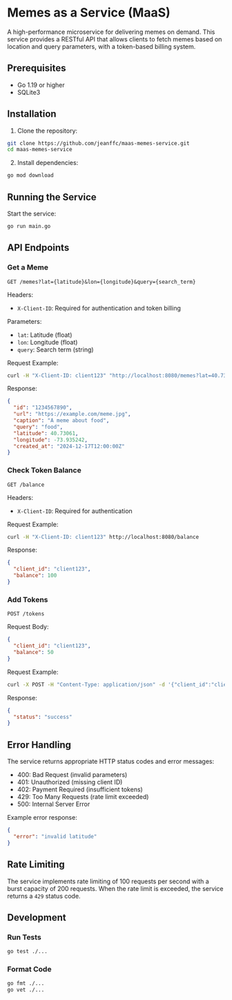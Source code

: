 # Memes as a Service (MaaS)

A high-performance microservice for delivering memes on demand. This service provides a RESTful API that allows clients to fetch memes based on location and query parameters, with a token-based billing system.

## Prerequisites

- Go 1.19 or higher
- SQLite3

## Installation

1. Clone the repository:

```bash
git clone https://github.com/jeanffc/maas-memes-service.git
cd maas-memes-service
```

2. Install dependencies:

```bash
go mod download
```

## Running the Service

Start the service:

```bash
go run main.go
```

## API Endpoints

### Get a Meme

```
GET /memes?lat={latitude}&lon={longitude}&query={search_term}
```

Headers:

- `X-Client-ID`: Required for authentication and token billing

Parameters:

- `lat`: Latitude (float)
- `lon`: Longitude (float)
- `query`: Search term (string)

Request Example:

```bash
curl -H "X-Client-ID: client123" "http://localhost:8080/memes?lat=40.73061&lon=-73.935242&query=food"
```

Response:

```json
{
  "id": "1234567890",
  "url": "https://example.com/meme.jpg",
  "caption": "A meme about food",
  "query": "food",
  "latitude": 40.73061,
  "longitude": -73.935242,
  "created_at": "2024-12-17T12:00:00Z"
}
```

### Check Token Balance

```
GET /balance
```

Headers:

- `X-Client-ID`: Required for authentication

Request Example:

```bash
curl -H "X-Client-ID: client123" http://localhost:8080/balance
```

Response:

```json
{
  "client_id": "client123",
  "balance": 100
}
```

### Add Tokens

```
POST /tokens
```

Request Body:

```json
{
  "client_id": "client123",
  "balance": 50
}
```

Request Example:

```bash
curl -X POST -H "Content-Type: application/json" -d '{"client_id":"client123","balance":50}' http://localhost:8080/tokens
```

Response:

```json
{
  "status": "success"
}
```

## Error Handling

The service returns appropriate HTTP status codes and error messages:

- 400: Bad Request (invalid parameters)
- 401: Unauthorized (missing client ID)
- 402: Payment Required (insufficient tokens)
- 429: Too Many Requests (rate limit exceeded)
- 500: Internal Server Error

Example error response:

```json
{
  "error": "invalid latitude"
}
```

## Rate Limiting

The service implements rate limiting of 100 requests per second with a burst capacity of 200 requests. When the rate limit is exceeded, the service returns a `429` status code.

## Development

### Run Tests

```bash
go test ./...
```

### Format Code

```bash
go fmt ./...
go vet ./...
```
